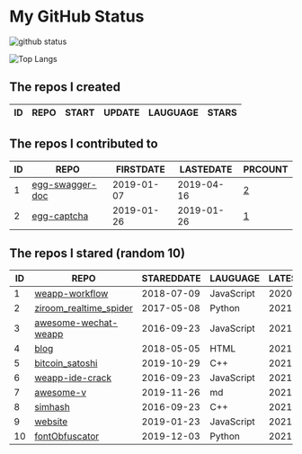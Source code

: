 # My GitHub Status

<img src="https://github-readme-stats-1.yihong0618.vercel.app/api?username=jc-lathander&show_icons=true&&&hide_title=true&count_private=true" alt="github status" />

![Top Langs](https://github-readme-stats-1.yihong0618.vercel.app/api/top-langs/?username=jc-lathander&layout=compact)

<!--START_SECTION:my_github-->
## The repos I created
| ID | REPO | START | UPDATE | LAUGUAGE | STARS |
|----|------|-------|--------|----------|-------|

## The repos I contributed to
| ID |                                REPO                                | FIRSTDATE  | LASTEDATE  |                                          PRCOUNT                                           |
|----|--------------------------------------------------------------------|------------|------------|--------------------------------------------------------------------------------------------|
|  1 | [egg-swagger-doc](https://github.com/Yanshijie-EL/egg-swagger-doc) | 2019-01-07 | 2019-04-16 | [2](https://github.com/Yanshijie-EL/egg-swagger-doc/pulls?q=is%3Apr+author%3Ajc-lathander) |
|  2 | [egg-captcha](https://github.com/Raoul1996/egg-captcha)            | 2019-01-26 | 2019-01-26 | [1](https://github.com/Raoul1996/egg-captcha/pulls?q=is%3Apr+author%3Ajc-lathander)        |

## The repos I stared (random 10)
| ID |                                    REPO                                    | STAREDDATE |  LAUGUAGE  | LATESTUPDATE |
|----|----------------------------------------------------------------------------|------------|------------|--------------|
|  1 | [weapp-workflow](https://github.com/lbb00/weapp-workflow)                  | 2018-07-09 | JavaScript | 2020-03-26   |
|  2 | [ziroom_realtime_spider](https://github.com/facert/ziroom_realtime_spider) | 2017-05-08 | Python     | 2021-10-12   |
|  3 | [awesome-wechat-weapp](https://github.com/Aufree/awesome-wechat-weapp)     | 2016-09-23 | JavaScript | 2021-11-08   |
|  4 | [blog](https://github.com/xizhibei/blog)                                   | 2018-05-05 | HTML       | 2021-11-12   |
|  5 | [bitcoin_satoshi](https://github.com/brain-zhang/bitcoin_satoshi)          | 2019-10-29 | C++        | 2021-11-10   |
|  6 | [weapp-ide-crack](https://github.com/gavinkwoe/weapp-ide-crack)            | 2016-09-23 | JavaScript | 2021-11-12   |
|  7 | [awesome-v](https://github.com/vlang/awesome-v)                            | 2019-11-26 | md         | 2021-11-13   |
|  8 | [simhash](https://github.com/yanyiwu/simhash)                              | 2016-09-23 | C++        | 2021-11-10   |
|  9 | [website](https://github.com/openpitrix/website)                           | 2019-01-23 | JavaScript | 2021-09-27   |
| 10 | [fontObfuscator](https://github.com/solarhell/fontObfuscator)              | 2019-12-03 | Python     | 2021-11-07   |

<!--END_SECTION:my_github-->
